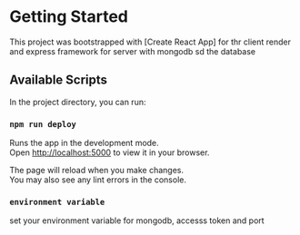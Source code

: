 # Getting Started

This project was bootstrapped with [Create React App] for thr client render and express framework for server with mongodb sd the database

## Available Scripts

In the project directory, you can run:

### `npm run deploy`

Runs the app in the development mode.\
Open [http://localhost:5000](http://localhost:5000) to view it in your browser.

The page will reload when you make changes.\
You may also see any lint errors in the console.

### `environment variable`

set your environment variable for mongodb, accesss token and port
